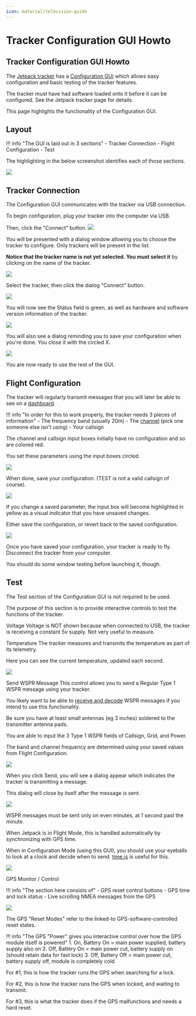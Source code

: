 ```yaml
---
icon: material/television-guide
---
```


# Tracker Configuration GUI Howto

## Tracker Configuration GUI Howto

The [Jetpack tracker](../../tracker/README.md) has a [Configuration GUI](../../trackergui/README.md) which allows easy configuration and basic testing of the tracker features.

The tracker must have had software loaded onto it before it can be configured.  See the Jetpack tracker page for details.

This page highlights the functionality of the Configuration GUI.
            

## Layout

!!! info "The GUI is laid out in 3 sections"
    - Tracker Connection
    - Flight Configuration
    - Test

The highlighting in the below screenshot identifies each of those sections.

![](gui_layout.png)
            

## Tracker Connection

The Configuration GUI communicates with the tracker via USB connection.

To begin configuration, plug your tracker into the computer via USB.

Then, click the "Connect" button.
![](connection_1.png)

You will be presented with a dialog window allowing you to choose the tracker to configure.  Only trackers will be present in the list.

**Notice that the tracker name is not yet selected.  You must select it** by clicking on the name of the tracker.

![](connection_2_pre.png)

Select the tracker, then click the dialog "Connect" button.

![](connection_2.png)

You will now see the Status field is green, as well as hardware and software version information of the tracker.

![](connection_3.png)

You will also see a dialog reminding you to save your configuration when you're done.  You close it with the circled X.

![](connection_4.png)

You are now ready to use the rest of the GUI.
            

## Flight Configuration

The tracker will regularly transmit messages that you will later be able to see on a [dashboard](../../search/spots/dashboard/example/README.md).

!!! info "In order for this to work properly, the tracker needs 3 pieces of information"
    - The frequency band (usually 20m)
    - The [channel](../channels/README.md) (pick one someone else isn't using)
    - Your callsign

The channel and callsign input boxes initially have no configuration and so are colored red.

You set these parameters using the input boxes circled.

![](config_1.png)

When done, save your configuration.  (TEST is not a valid callsign of course).

![](config_2.png)

If you change a saved parameter, the input box will become highlighted in yellow as a visual indicator that you have unsaved changes.

Either save the configuration, or revert back to the saved configuration.

![](config_3.png)

Once you have saved your configuration, your tracker is ready to fly.  Disconnect the tracker from your computer.

You should do some window testing before launching it, though.
            

## Test

The Test section of the Configuration GUI is not required to be used.

The purpose of this section is to provide interactive controls to test the functions of the tracker.

Voltage
Voltage is NOT shown because when connected to USB, the tracker is receiving a constant 5v supply.  Not very useful to measure.

Temperature
The tracker measures and transmits the temperature as part of its telemetry.

Here you can see the current temperature, updated each second.

![](temp_1.png)

Send WSPR Message
This control allows you to send a Regular Type 1 WSPR message using your tracker.

You likely want to be able to [receive and decode](../receiving/README.md) WSPR messages if you intend to use this functionality.

Be sure you have at least small antennas (eg 3 inches) soldered to the transmitter antenna pads.

You are able to input the 3 Type 1 WSPR fields of Callsign, Grid, and Power.

The band and channel frequency are determined using your saved values from Flight Configuration.

![](send_1.png)

When you click Send, you will see a dialog appear which indicates the tracker is transmitting a message.

This dialog will close by itself after the message is sent.

![](send_2.png)

WSPR messages must be sent only on even minutes, at 1 second past the minute.

When Jetpack is in Flight Mode, this is handled automatically by synchronizing with GPS time.

When in Configuration Mode (using this GUI), you should use your eyeballs to look at a clock and decide when to send.  [time.is](https://time.is/) is useful for this.

![](send_3.png)

GPS Monitor / Control

!!! info "The section here consists of"
    - GPS reset control buttons
    - GPS time and lock status
    - Live scrolling NMEA messages from the GPS

![](gps_1.png)

The GPS "Reset Modes" refer to the linked-to GPS-software-controlled reset states.

!!! info "The GPS "Power" gives you interactive control over how the GPS module itself is powered"
    1. On, Battery On = main power supplied, battery supply also on
    2. Off, Battery On = main power cut, battery supply on (should retain data for fast lock)
    3. Off, Battery Off = main power cut, battery supply off, module is completely cold

For #1, this is how the tracker runs the GPS when searching for a lock.

For #2, this is how the tracker runs the GPS when locked, and waiting to transmit.

For #3, this is what the tracker does if the GPS malfunctions and needs a hard reset.
